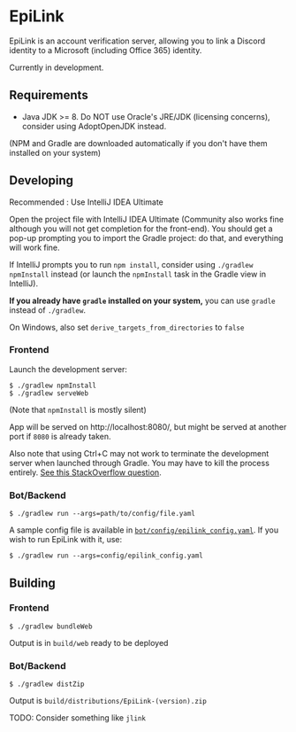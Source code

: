 # EpiLink

EpiLink is an account verification server, allowing you to link a Discord identity to a Microsoft (including Office 365)
identity.

Currently in development.

## Requirements

- Java JDK >= 8. Do NOT use Oracle's JRE/JDK (licensing concerns), consider using AdoptOpenJDK instead.

(NPM and Gradle are downloaded automatically if you don't have them installed on your system)

## Developing

Recommended : Use IntelliJ IDEA Ultimate

Open the project file with IntelliJ IDEA Ultimate (Community also works fine although you will not get completion for
the front-end). You should get a pop-up prompting you to import the Gradle project: do that, and everything will work
fine.

If IntelliJ prompts you to run `npm install`, consider using `./gradlew npmInstall` instead (or launch the `npmInstall`
task in the Gradle view in IntelliJ).

**If you already have `gradle` installed on your system,** you can use `gradle` instead of `./gradlew`.

On Windows, also set `derive_targets_from_directories` to `false`

### Frontend

Launch the development server:

```
$ ./gradlew npmInstall
$ ./gradlew serveWeb
```

(Note that `npmInstall` is mostly silent)

App will be served on http://localhost:8080/, but might be served at another port if `8080` is already taken.

Also note that using Ctrl+C may not work to terminate the development server when launched through Gradle. You may have
to kill the process entirely. 
[See this StackOverflow question](https://stackoverflow.com/questions/36921612/how-can-i-stop-webpack-dev-server-from-windows-console).

### Bot/Backend

```
$ ./gradlew run --args=path/to/config/file.yaml
```

A sample config file is available in [`bot/config/epilink_config.yaml`](bot/config/epilink_config.yaml). If you wish to
run EpiLink with it, use:

```
$ ./gradlew run --args=config/epilink_config.yaml
```

## Building

### Frontend

```
$ ./gradlew bundleWeb
```

Output is in `build/web` ready to be deployed

### Bot/Backend

```
$ ./gradlew distZip
```

Output is `build/distributions/EpiLink-(version).zip`

TODO: Consider something like `jlink`
